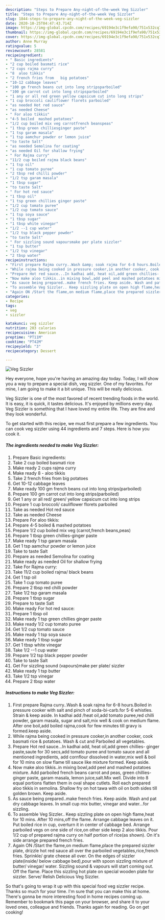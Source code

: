 ```yaml
---
description: "Steps to Prepare Any-night-of-the-week Veg Sizzler"
title: "Steps to Prepare Any-night-of-the-week Veg Sizzler"
slug: 1844-steps-to-prepare-any-night-of-the-week-veg-sizzler
date: 2020-10-25T04:47:43.714Z
image: https://img-global.cpcdn.com/recipes/69194e3c1f9efa90/751x532cq70/veg-sizzler-recipe-main-photo.jpg
thumbnail: https://img-global.cpcdn.com/recipes/69194e3c1f9efa90/751x532cq70/veg-sizzler-recipe-main-photo.jpg
cover: https://img-global.cpcdn.com/recipes/69194e3c1f9efa90/751x532cq70/veg-sizzler-recipe-main-photo.jpg
author: Anne Murray
ratingvalue: 5
reviewcount: 28581
recipeingredient:
- " Basic ingredients"
- "2 cup boiled basmati rice"
- "2 cups rajma curry"
- "8  aloo tikkis"
- "2 french fries from   big potatoes"
- "10-12 cabbage leaves"
- "100 gm french beans cut into long stripsparboiled"
- "100 gm carrot cut into long stripsparboiled"
- "1 any or all red green yellow capsicum cut into long strips"
- "1 cup broccoli cauliflower florets parboiled"
- "as needed Hot red sauce"
- "as needed Cheese"
- " For aloo tikkis"
- "4-5 boiled  mashed potatoes"
- "1/2 cup boiled mix veg carrotfrench beanspeas"
- "1 tbsp green chilliesginger paste"
- "1 tsp garam masala"
- "1 tsp aamchur powder or lemon juice"
- "to taste Salt"
- "as needed Semolina for coating"
- "as needed Oil for shallow frying"
- " For Rajma curry"
- "11/2 cup boiled rajma black beans"
- "1 tsp oil"
- "1 cup tomato puree"
- "2 tbsp red chilli powder"
- "1/2 tsp garam masala"
- "1 tbsp sugar"
- "to taste Salt"
- " For hot red sauce"
- "1 tbsp oil"
- "1 tsp green chillies ginger paste"
- "1/2 cup tomato puree"
- "1/2 cup tomato sauce"
- "1 tsp soya sauce"
- "1 tbsp sugar"
- "1 tbsp white vinegar"
- "1/2 --1 cup water"
- "1/2 tsp black pepper powder"
- "to taste Salt"
- " For sizzling sound vapoursmake per plate sizzler"
- "1 tsp butter"
- "1/2 tsp vinegar"
- "2 tbsp water"
recipeinstructions:
- "First prepare Rajma curry..Wash &amp; soak rajma for 6-8 hours.Boiled in pressure cooker with salt and pinch of soda-bi-carb.for 5-6 whistles. Strain &amp; keep aside. In kadhai add /heat oil,add tomato puree,red chilli powder, garam masala, sugar and salt,mix well &amp; cook on medium flame. After one boil,add boiled rajma,cook for few minutes till gravy is formed.keep aside."
- "While rajma being cooked in pressure cooker,in another cooker, cook basmati rice &amp; potatoes. Wash &amp; cut and Parboiled all vegetables."
- "Prepare Hot red sauce...In kadhai add, heat oil,add green chillies- ginger paste,saute for 30 secs,add tomato puree and tomato sauce and all mentioned ingredients, add cornflour dissolved in water,mix well &amp; boil for 10 mins on slow flame till sauce like mixture formed. Keep aside."
- "Now make aloo tikkis..in mixing bowl,add peel and mashed potatoes mixture. Add parboiled french beans carrot and peas, green chillies-ginger paste, garam masala, lemon juice,salt.Mix well. Divide into 8 equal portions flatten them in oval shape cutlets. Roll each prepared aloo tikkis in semolina. Shallow fry on hot tawa with oil on both sides till golden brown. Keep aside."
- "As sauce being prepared..make french fries. Keep aside. Wash and pat dry cabbage leaves. In small cup mix butter, vinegar and water...for sizzling."
- "To assemble Veg Sizzler.. Keep sizzling plate on open high flame,heat for 10 mins. After 10 mins,off the flame. Arrange cabbage leaves on it. Put boiled rice in cup, overturn it in center of cabbage bed. Arrange parboiled vegs on one side of rice,on other side keep 2 aloo tikkis. Pour 1/2 cup of prepared rajma curry on half portion of rice(as shown). On it&#39;s side arrange prepared french fries."
- "Again ON /Start the flame,on medium flame,place the prepared sizzler plate, drizzle hot red sauce all over the parboiled vegetables,rice,french fries. Sprinkle/ grate cheese all over. On the edges of sizzler plate(inside/ below cabbage bed),pour with spoon sizzling mixture of butter/ vinegar/ water. Sizzling sound &amp; vapours will start coming out. Off the flame. Place this sizzling hot plate on special wooden plate for sizzler. Serve/ Relish Delicious Veg Sizzler."
categories:
- Recipe
tags:
- veg
- sizzler

katakunci: veg sizzler 
nutrition: 203 calories
recipecuisine: American
preptime: "PT11M"
cooktime: "PT42M"
recipeyield: "3"
recipecategory: Dessert

---
```



![Veg Sizzler](https://img-global.cpcdn.com/recipes/69194e3c1f9efa90/751x532cq70/veg-sizzler-recipe-main-photo.jpg)

Hey everyone, hope you're having an amazing day today. Today, I will show you a way to prepare a special dish, veg sizzler. One of my favorites. For mine, I am going to make it a bit unique. This will be really delicious.

Veg Sizzler is one of the most favored of recent trending foods in the world. It is easy, it is quick, it tastes delicious. It's enjoyed by millions every day. Veg Sizzler is something that I have loved my entire life. They are fine and they look wonderful.




To get started with this recipe, we must first prepare a few ingredients. You can cook veg sizzler using 44 ingredients and 7 steps. Here is how you cook it.

<!--inarticleads1-->

##### The ingredients needed to make Veg Sizzler:

1. Prepare  Basic ingredients:
1. Take 2 cup boiled basmati rice
1. Make ready 2 cups rajma curry
1. Make ready 8 - aloo tikkis
1. Take 2 french fries from   big potatoes
1. Get 10-12 cabbage leaves
1. Make ready 100 gm french beans cut into long strips(parboiled)
1. Prepare 100 gm carrot cut into long strips(parboiled)
1. Get 1 any or all red/ green/ yellow capsicum cut into long strips
1. Prepare 1 cup broccoli/ cauliflower florets parboiled
1. Take as needed Hot red sauce
1. Take as needed Cheese
1. Prepare  For aloo tikkis:
1. Prepare 4-5 boiled &amp; mashed potatoes
1. Prepare 1/2 cup boiled mix veg (carrot,french beans,peas)
1. Prepare 1 tbsp green chillies-ginger paste
1. Make ready 1 tsp garam masala
1. Get 1 tsp aamchur powder or lemon juice
1. Take to taste Salt
1. Prepare as needed Semolina for coating
1. Make ready as needed Oil for shallow frying
1. Take  For Rajma curry:
1. Take 11/2 cup boiled rajma/ black beans
1. Get 1 tsp oil
1. Take 1 cup tomato puree
1. Prepare 2 tbsp red chilli powder
1. Take 1/2 tsp garam masala
1. Prepare 1 tbsp sugar
1. Prepare to taste Salt
1. Make ready  For hot red sauce:
1. Prepare 1 tbsp oil
1. Make ready 1 tsp green chillies ginger paste
1. Make ready 1/2 cup tomato puree
1. Get 1/2 cup tomato sauce
1. Make ready 1 tsp soya sauce
1. Make ready 1 tbsp sugar
1. Get 1 tbsp white vinegar
1. Take 1/2 --1 cup water
1. Prepare 1/2 tsp black pepper powder
1. Take to taste Salt
1. Get  For sizzling sound (vapours)make per plate/ sizzler
1. Make ready 1 tsp butter
1. Take 1/2 tsp vinegar
1. Prepare 2 tbsp water




<!--inarticleads2-->

##### Instructions to make Veg Sizzler:

1. First prepare Rajma curry..Wash &amp; soak rajma for 6-8 hours.Boiled in pressure cooker with salt and pinch of soda-bi-carb.for 5-6 whistles. Strain &amp; keep aside. In kadhai add /heat oil,add tomato puree,red chilli powder, garam masala, sugar and salt,mix well &amp; cook on medium flame. After one boil,add boiled rajma,cook for few minutes till gravy is formed.keep aside.
1. While rajma being cooked in pressure cooker,in another cooker, cook basmati rice &amp; potatoes. Wash &amp; cut and Parboiled all vegetables.
1. Prepare Hot red sauce...In kadhai add, heat oil,add green chillies- ginger paste,saute for 30 secs,add tomato puree and tomato sauce and all mentioned ingredients, add cornflour dissolved in water,mix well &amp; boil for 10 mins on slow flame till sauce like mixture formed. Keep aside.
1. Now make aloo tikkis..in mixing bowl,add peel and mashed potatoes mixture. Add parboiled french beans carrot and peas, green chillies-ginger paste, garam masala, lemon juice,salt.Mix well. Divide into 8 equal portions flatten them in oval shape cutlets. Roll each prepared aloo tikkis in semolina. Shallow fry on hot tawa with oil on both sides till golden brown. Keep aside.
1. As sauce being prepared..make french fries. Keep aside. Wash and pat dry cabbage leaves. In small cup mix butter, vinegar and water...for sizzling.
1. To assemble Veg Sizzler.. Keep sizzling plate on open high flame,heat for 10 mins. After 10 mins,off the flame. Arrange cabbage leaves on it. Put boiled rice in cup, overturn it in center of cabbage bed. Arrange parboiled vegs on one side of rice,on other side keep 2 aloo tikkis. Pour 1/2 cup of prepared rajma curry on half portion of rice(as shown). On it&#39;s side arrange prepared french fries.
1. Again ON /Start the flame,on medium flame,place the prepared sizzler plate, drizzle hot red sauce all over the parboiled vegetables,rice,french fries. Sprinkle/ grate cheese all over. On the edges of sizzler plate(inside/ below cabbage bed),pour with spoon sizzling mixture of butter/ vinegar/ water. Sizzling sound &amp; vapours will start coming out. Off the flame. Place this sizzling hot plate on special wooden plate for sizzler. Serve/ Relish Delicious Veg Sizzler.




So that's going to wrap it up with this special food veg sizzler recipe. Thanks so much for your time. I'm sure that you can make this at home. There's gonna be more interesting food in home recipes coming up. Remember to bookmark this page on your browser, and share it to your loved ones, colleague and friends. Thanks again for reading. Go on get cooking!
